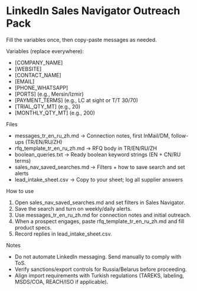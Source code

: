 # LinkedIn Sales Navigator Outreach Pack

Fill the variables once, then copy-paste messages as needed.

Variables (replace everywhere):
- [COMPANY_NAME]
- [WEBSITE]
- [CONTACT_NAME]
- [EMAIL]
- [PHONE_WHATSAPP]
- [PORTS] (e.g., Mersin/Izmir)
- [PAYMENT_TERMS] (e.g., LC at sight or T/T 30/70)
- [TRIAL_QTY_MT] (e.g., 20)
- [MONTHLY_QTY_MT] (e.g., 200)

Files
- messages_tr_en_ru_zh.md → Connection notes, first InMail/DM, follow-ups (TR/EN/RU/ZH)
- rfq_template_tr_en_ru_zh.md → RFQ body in TR/EN/RU/ZH
- boolean_queries.txt → Ready boolean keyword strings (EN + CN/RU terms)
- sales_nav_saved_searches.md → Filters + how to save search and set alerts
- lead_intake_sheet.csv → Copy to your sheet; log all supplier answers

How to use
1) Open sales_nav_saved_searches.md and set filters in Sales Navigator.
2) Save the search and turn on weekly/daily alerts.
3) Use messages_tr_en_ru_zh.md for connection notes and initial outreach.
4) When a prospect engages, paste rfq_template_tr_en_ru_zh.md and fill product specs.
5) Record replies in lead_intake_sheet.csv.

Notes
- Do not automate LinkedIn messaging. Send manually to comply with ToS.
- Verify sanctions/export controls for Russia/Belarus before proceeding.
- Align import requirements with Turkish regulations (TAREKS, labeling, MSDS/COA, REACH/ISO if applicable).